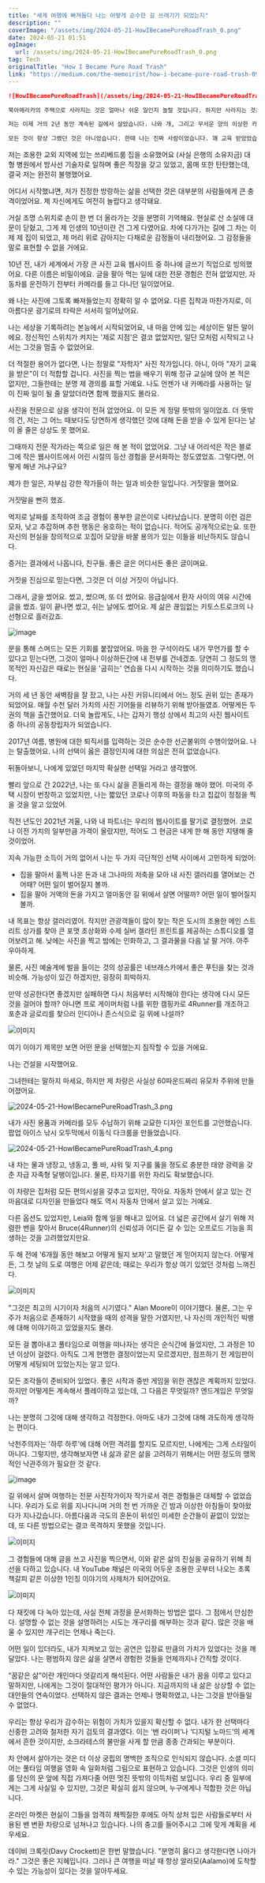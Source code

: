 ```yaml
---
title: "세계 여행에 빠져들다 나는 어떻게 순수한 길 쓰레기가 되었는지"
description: ""
coverImage: "/assets/img/2024-05-21-HowIBecamePureRoadTrash_0.png"
date: 2024-05-21 01:51
ogImage: 
  url: /assets/img/2024-05-21-HowIBecamePureRoadTrash_0.png
tag: Tech
originalTitle: "How I Became Pure Road Trash"
link: "https://medium.com/the-memoirist/how-i-became-pure-road-trash-09e3c6638589"
---
```



```markdown
![HowIBecamePureRoadTrash](/assets/img/2024-05-21-HowIBecamePureRoadTrash_0.png)

북아메리카의 주택으로 사라지는 것은 얼마나 쉬운 일인지 놀랄 것입니다. 하지만 사라지는 것은 언제나 어려운 일이 아니었습니다. 누구나 비행기에서 뛰어내릴 수 있습니다. 살아서 땅에 착지하는 것이 일이 많이 드는 일입니다.

저는 이제 거의 2년 동안 계속된 길에서 살았습니다. 나와 개, 그리고 무서운 양의 이상한 카메라와 수많은 암실 화학물질뿐입니다. 매 출입국 때마다 아직도 땀을 흘리게 만드는 콜렉션.

모든 것이 항상 그랬던 것은 아니었습니다. 한때 나는 진짜 사람이었습니다. 꽤 교육 받았었습니다. 3개의 공식 학위를 가지고 있습니다. 제 삶은 비교적 편안했습니다. 일부 로맨틱한 유형들은 그것을 "이디릭"이라고까지 부를 수 있습니다.
```

<div class="content-ad"></div>

저는 조용한 교외 지역에 있는 쓰리베드룸 집을 소유했어요 (사실 은행의 소유지금) 대형 병원에서 방사선 기술자로 일하며 좋은 직장을 갖고 있었고, 몸매 또한 탄탄했는데, 결국 저는 완전히 불행했어요.

어디서 시작했냐면, 저가 진정한 방랑하는 삶을 선택한 것은 대부분의 사람들에게 큰 충격이었어요. 제 자신에게도 여전히 놀랍다고 생각돼요.

거실 조명 스위치로 손이 한 번 더 올라가는 것을 분명히 기억해요. 현실로 산 소실에 대문이 닫혔고, 그게 제 인생의 10년이란 건 그게 다였어요. 차에 다가가는 길에 그 차는 이제 제 집이 되었고, 제 머리 위로 감아지는 다채로운 감정들이 내리쳤어요. 그 감정들을 말로 표현할 수 없을 거에요.

<div class="content-ad"></div>

10년 전, 내가 세계에서 가장 큰 사진 교육 웹사이트 중 하나에 글쓰기 직업으로 빙의했어요. 다른 이름은 비밀이에요. 글을 팔아 먹는 일에 대한 전문 경험은 전혀 없었지만, 자동차를 운전하기 전부터 카메라를 들고 다니던 일이었어요.

왜 나는 사진에 그토록 빠져들었는지 정확히 알 수 없어요. 다른 집착과 마찬가지로, 이 아름다운 광기로의 타락은 서서히 일어났어요.

나는 세상을 기록하려는 본능에서 시작되었어요, 내 마음 안에 있는 세상이든 말든 말이에요. 정신적인 스위치가 켜지는 '제로 지점'은 결코 없었지만, 일단 모처럼 시작되고 나서는 그것을 멈출 수 없었어요.

더 적절한 용어가 없다면, 나는 정말로 "자학자" 사진 작가입니다. 아니, 아마 "자기 교육을 받은"이 더 적합할 겁니다. 사진을 찍는 법을 배우기 위해 정규 교실에 앉아 본 적은 없지만, 그들한테는 분명 제 경의를 표할 거예요. 나도 언젠가 내 카메라를 사용하는 일이 진짜 일이 될 줄 알았더라면 함께 했을지도 몰라요.

<div class="content-ad"></div>

사진을 전문으로 삼을 생각이 전혀 없었어요. 이 모든 게 정말 뜻밖의 일이었죠. 더 뜻밖의 건, 저는 그 어느 때보다도 당연하게 생각했던 것에 대해 돈을 받을 수 있게 된다는 날이 올 줄은 상상도 못 했어요.

그때까지 전문 작가라는 쪽으로 일은 해 본 적이 없었어요. 그냥 내 어리석은 작은 블로그에 작은 웹사이트에서 어린 시절의 등산 경험을 문서화하는 정도였었죠. 그렇다면, 어떻게 해낸 거냐구요?

제가 한 일은, 자부심 강한 작가들이 하는 일과 비슷한 일입니다. 거짓말을 했어요.

거짓말을 뻔히 했죠.

<div class="content-ad"></div>

억지로 날짜를 조작하여 조금 경험이 풍부한 글쓴이로 나타났습니다. 분명히 이런 검은 모자, 낮고 추잡하며 추한 행동은 옹호하는 적이 없습니다. 적어도 공개적으로는요. 또한 자신의 현실을 창의적으로 꼬집어 모양을 바꿀 용의가 있는 이들을 비난하지도 않습니다.

증거는 결과에서 나옵니다, 친구들. 좋은 글은 어디서든 좋은 글이며요.

거짓을 진심으로 믿는다면, 그것은 더 이상 거짓이 아닙니다.

그래서, 글을 썼어요. 썼고, 썼으며, 또 더 썼어요. 응급실에서 환자 사이의 여유 시간에 글을 썼죠. 일이 끝나면 썼고, 쉬는 날에도 썼어요. 제 삶은 끊임없는 키토스트로크의 나선형으로 흘러갔죠.

<div class="content-ad"></div>

![image](/assets/img/2024-05-21-HowIBecamePureRoadTrash_1.png)

문을 통해 스며드는 모든 기회를 붙잡았어요. 마음 한 구석이라도 내가 무언가를 할 수 있다고 믿는다면, 그것이 얼마나 이상하든간에 내 전부를 건네겠죠. 당연히 그 정도의 맹목적인 자신감은 때로는 현실을 '굽히는' 연습을 다시 시작하는 것을 의미하기도 했습니다.

거의 세 년 동안 새벽잠을 잘 잤고, 나는 사진 커뮤니티에서 어느 정도 권위 있는 존재가 되었어요. 매월 수천 달러 가치의 사진 기어들을 리뷰하기 위해 받아들였죠. 어떻게든 두 권의 책을 출간했어요. 더욱 놀랍게도, 나는 갑자기 행성 상에서 최고의 사진 웹사이트 중 하나의 공동창립자가 되었습니다.

2017년 여름, 병원에 대한 퇴직서를 입력하는 것은 순수한 선곤불위의 수행이었어요. 나는 탈출했어요. 나의 선택이 옳은 결정인지에 대한 의심은 전혀 없었습니다.

<div class="content-ad"></div>

뒤돌아보니, 나에게 있었던 마지막 확실한 선택일 거라고 생각했어.

빨리 앞으로 간 2022년, 나는 또 다시 삶을 흔들리게 하는 결정을 해야 했어. 미국의 주택 시장이 번창하고 있었지만, 나는 짧았던 코로나 이후의 파동을 타고 집값이 정점을 찍을 것을 알고 있었어.

직전 년도인 2021년 겨울, 나와 내 파트너는 우리의 웹사이트를 팔기로 결정했어. 코로나 이전 가치의 일부만큼 가격이 올랐지만, 적어도 그 현금은 내게 한 해 동안 지탱해 줄 것이었어.

지속 가능한 소득이 거의 없어서 나는 두 가지 극단적인 선택 사이에서 고민하게 되었어:

<div class="content-ad"></div>

- 집을 팔아서 훌쩍 나온 돈과 내 그나마의 저축을 모아 내 사진 갤러리를 열어보는 건 어때? 어떤 일이 벌어질지 볼까.
- 집을 팔아 거액의 돈을 가지고 얼마동안 길 위에서 살면 어떨까? 어떤 일이 벌어질지 볼까.

내 목표는 항상 갤러리였어. 작지만 관광객들이 많이 찾는 작은 도시의 조용한 메인 스트리트 상가를 찾아 큰 포맷 초상화와 수제 실버 겔라틴 프린트를 제공하는 스튜디오를 열어보려고 해. 낮에는 사진을 찍고 밤에는 인화하고, 그 결과물을 다음 날 팔 거야. 아주 우아하게.

물론, 사진 예술계에 발을 들이는 것의 성공률은 네브래스카에서 좋은 푸틴을 찾는 것과 비슷해. 가능성이 있긴 하겠지만, 굉장히 희박하지.

만약 성공한다면 좋겠지만 실패하면 다시 처음부터 시작해야 한다는 생각에 다시 모든 것을 걸어야 할까? 아니면 프로 게이머처럼 나를 위한 캠핑카로 4Runner를 개조하고 포춘과 글로리를 찾으러 인디아나 존스식으로 길 위에 나설까?

<div class="content-ad"></div>

![이미지](/assets/img/2024-05-21-HowIBecamePureRoadTrash_2.png)

여기 이야기 제목만 보면 어떤 문을 선택했는지 짐작할 수 있을 거에요.

나는 건설을 시작했어요.

그녀한테는 말하지 마세요, 하지만 제 차량은 사실상 60파운드짜리 유모차 주위에 만들어졌어요.

<div class="content-ad"></div>

![2024-05-21-HowIBecamePureRoadTrash_3.png](/assets/img/2024-05-21-HowIBecamePureRoadTrash_3.png)

내가 사진 용품과 카메라를 모두 수납하기 위해 교묘한 디자인 포인트를 고안했습니다. 팝업 아이스 낚시 오두막에서 이동식 다크룸을 만들었습니다.

![2024-05-21-HowIBecamePureRoadTrash_4.png](/assets/img/2024-05-21-HowIBecamePureRoadTrash_4.png)

내 차는 물과 냉장고, 냉동고, 풀 바, 샤워 및 지구를 뚫을 정도로 충분한 태양 광력을 갖춘 자급 자족형 달팽이입니다. 물론, 타자기를 위한 자리도 확보했습니다.

<div class="content-ad"></div>

이 차량은 집처럼 모든 편의시설을 갖추고 있지만, 작아요. 자동차 안에서 살고 있는 건 마음대로 디자인을 만들었다 해도 역시 자동차 안에서 살고 있는 거예요.

다른 옵션도 있었지만, Leia와 함께 일을 해내고 있어요. 더 넓은 공간에서 살기 위해 저렴한 밴을 찾아서 Bruce(4Runner)의 신뢰성과 어디든 갈 수 있는 오프로드 기능을 희생하는 것을 고려했었지만요.

<div class="content-ad"></div>

두 해 전에 '6개월 동안 해보고 어떻게 될지 보자'고 말했던 게 믿어지지 않는다. 어떻게든, 그 첫 날의 도로 여행은 어제 같은데; 때로는 우리가 항상 여기 있었던 것처럼 느껴진다.

![이미지](/assets/img/2024-05-21-HowIBecamePureRoadTrash_7.png)

"그것은 최고의 시기이자 처음의 시기였다." Alan Moore이 이야기했다. 물론, 그는 우주가 처음으로 존재하기 시작했을 때의 성격을 말한 거였지만, 나 자신의 개인적인 빅뱅에 대해 이야기하고 있었을지도 몰라.

모든 걸 뽑아내고 풀타임으로 여행을 떠나자는 생각은 순식간에 들었지만, 그 과정은 10년 이상이 걸렸다. 아직도 그게 현명한 결정이었는지 모르겠지만, 점프하기 전 게임판이 어떻게 세팅되어 있었는지는 알고 있다.

<div class="content-ad"></div>

모든 조각들이 준비되어 있었다. 좋은 시작과 중반 게임을 위한 괜찮은 계획까지 있었다. 하지만 어떻게든 계속해서 플레이하고 있는데, 그 다음은 무엇일까? 엔드게임은 무엇일까?

나는 분명히 그것에 대해 생각하고 걱정한다. 아마도 내가 그것에 대해 과도하게 생각하는 편이다.

낙천주의자는 '하루 하루'에 대해 어떤 격려를 할지도 모르지만, 나에게는 그게 스타일이 아니다. 그렇지만, 생각해보자면 내 삶과 같은 삶을 고려하기 위해서는 어떤 정도의 맹목적인 낙관주의가 필요한 것 같다.

![image](/assets/img/2024-05-21-HowIBecamePureRoadTrash_8.png)

<div class="content-ad"></div>

길 위에서 살며 여행하는 전문 사진작가이자 작가로서 겪은 경험들은 대체할 수 없었습니다. 우리가 도로 위를 지나다니며 거의 천 번 가까운 긴 밤과 이상한 아침들이 찾아왔다가 지나갔습니다. 아름다움과 극도의 혼돈이 뒤섞인 미세한 순간들이 끝없이 있었는데, 또 다른 방법으로는 결코 목격하지 못했을 것입니다.

![이미지](/assets/img/2024-05-21-HowIBecamePureRoadTrash_9.png)

그 경험들에 대해 글을 쓰고 사진을 찍으면서, 이와 같은 삶의 진실을 공유하기 위해 최선을 다하고 있습니다. 내 YouTube 채널은 미국의 어두운 조용한 곳부터 나오는 초록 책갈피 같은 이상한 1인칭 이야기의 사제처가 되어갔어요.

![이미지](/assets/img/2024-05-21-HowIBecamePureRoadTrash_10.png)

<div class="content-ad"></div>

다 재킷에 다 녹아 있는데, 사실 전체 과정을 문서화하는 방법은 없다. 그 점에서 안심한다. 설명할 수 없는 것을 설명하려는 시도는 개구리를 해부하는 것과 같다. 많은 것을 배울 수 있지만 개구리는 언제나 죽는다.

어떤 일이 있더라도, 내가 지켜보고 있는 공연은 입장료 만큼의 가치가 있었다는 것을 깨달았다. 나는 평범하지 않은 삶을 살면서 경험한 것들을 언제까지나 간직할 것이다.

“꿈같은 삶”이란 개인마다 엇갈리게 해석된다. 어떤 사람들은 내가 꿈을 이루고 있다고 말하지만, 나에게는 그것이 절대적인 평가가 아니다. 지금까지의 내 삶은 상상할 수 없는 대안들의 연속이었다. 선택하지 않은 결과는 언제나 명확하였고, 나는 그것을 받아들일 수 없었다.

우리는 항상 우리가 감수하는 위험이 가치가 있을지 확신할 수 없다. 내가 한 선택마다 신중한 고려와 철저한 자기 검토의 결과였다. 이는 ‘밴 라이퍼’나 ‘디지털 노마드’의 세계에서 흔한 것이지만, 소크라테스의 불만을 사게 할 만큼 종종 간과되는 부분이다.

<div class="content-ad"></div>

차 안에서 살아가는 것은 더 이상 궁핍의 명백한 조직으로 인식되지 않습니다. 소셜 미디어는 풀타임 여행을 영화 속 일화처럼 그림으로 표현하고 있습니다. 그것은 인생의 의미를 당신의 문 앞에 직접 가져다줄 어떤 멋진 뜻밖의 이득처럼 보입니다. 우리 중 일부에게는 그게 사실일 수 있지만, 그것은 확실히 쉽지 않으며, 누구에게나 적합한 것은 아닙니다. 

온라인 마켓은 현실이 그들을 엄격히 채찍질한 후에도 아직 상처 입은 사람들로부터 사용된 밴 변환 차량으로 넘쳐나고 있습니다. 나의 충고를 들어주시고 그에 맞게 계획을 세우세요.

데이비 크록릿(Davy Crockett)은 한번 말했습니다. "분명히 옳다고 생각한다면 나아가라." 그것은 좋은 지혜입니다. 그러나 큰 여행을 떠날 때 항상 알라모(Aalamo)에 도착할 수 있는 가능성이 있다는 것을 알아두세요.
